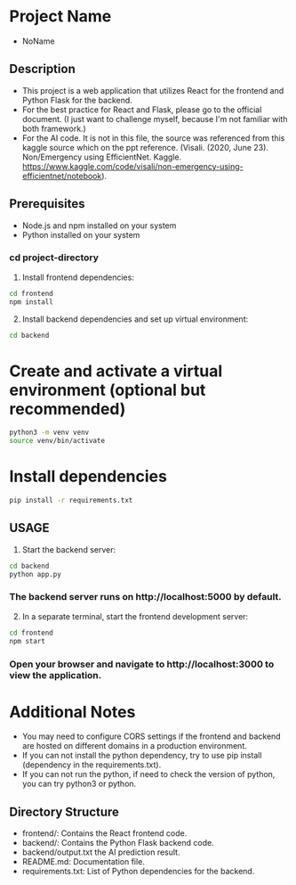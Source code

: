 # Project Name
- NoName

## Description
- This project is a web application that utilizes React for the frontend and Python Flask for the backend.
- For the best practice for React and Flask, please go to the official document. (I just want to challenge myself, because I'm not familiar with both framework.) 
- For the AI code. It is not in this file, the source was referenced from this kaggle source which on the ppt reference. (Visali. (2020, June 23). Non/Emergency using EfficientNet. Kaggle. https://www.kaggle.com/code/visali/non-emergency-using-efficientnet/notebook).

## Prerequisites
- Node.js and npm installed on your system
- Python installed on your system

### cd project-directory

1. Install frontend dependencies:
```bash
cd frontend
npm install
```

2. Install backend dependencies and set up virtual environment:
```bash
cd backend
```
# Create and activate a virtual environment (optional but recommended)
```bash
python3 -m venv venv
source venv/bin/activate
```
# Install dependencies
```bash
pip install -r requirements.txt
```

## USAGE
1. Start the backend server:
```bash
cd backend
python app.py
```
### The backend server runs on http://localhost:5000 by default.

2. In a separate terminal, start the frontend development server:
```bash
cd frontend
npm start
```
### Open your browser and navigate to http://localhost:3000 to view the application.

# Additional Notes
* You may need to configure CORS settings if the frontend and backend are hosted on different domains in a production environment.
* If you can not install the python dependency, try to use pip install (dependency in the requirements.txt).
* If you can not run the python, if need to check the version of python, you can try python3 or python.

## Directory Structure
* frontend/: Contains the React frontend code.
* backend/: Contains the Python Flask backend code.
* backend/output.txt the AI prediction result.
* README.md: Documentation file.
* requirements.txt: List of Python dependencies for the backend.


